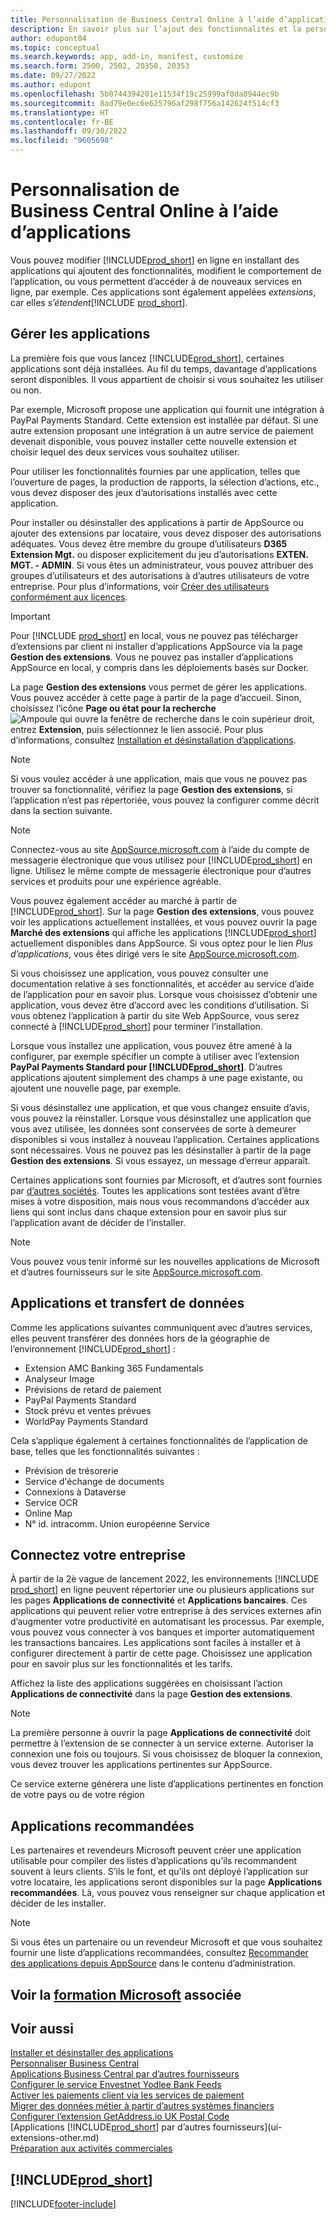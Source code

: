 ```yaml
---
title: Personnalisation de Business Central Online à l’aide d’applications
description: En savoir plus sur l’ajout des fonctionnalités et la personnalisation de Business Central en installant des applications dans cet article.
author: edupont04
ms.topic: conceptual
ms.search.keywords: app, add-in, manifest, customize
ms.search.form: 2500, 2502, 20350, 20353
ms.date: 09/27/2022
ms.author: edupont
ms.openlocfilehash: 5b0744394201e11534f19c25999af0da0944ec9b
ms.sourcegitcommit: 8ad79e0ec6e625796af298f756a142624f514cf3
ms.translationtype: HT
ms.contentlocale: fr-BE
ms.lasthandoff: 09/30/2022
ms.locfileid: "9605698"
---
```

# <a name="customizing-business-central-online-with-apps"></a>Personnalisation de Business Central Online à l’aide d’applications

Vous pouvez modifier [!INCLUDE[prod_short](includes/prod_short.md)] en ligne en installant des applications qui ajoutent des fonctionnalités, modifient le comportement de l’application, ou vous permettent d’accéder à de nouveaux services en ligne, par exemple. Ces applications sont également appelées *extensions*, car elles *s’étendent*[!INCLUDE [prod_short](includes/prod_short.md)].

## <a name="manage-apps"></a>Gérer les applications

La première fois que vous lancez [!INCLUDE[prod_short](includes/prod_short.md)], certaines applications sont déjà installées. Au fil du temps, davantage d’applications seront disponibles. Il vous appartient de choisir si vous souhaitez les utiliser ou non.

Par exemple, Microsoft propose une application qui fournit une intégration à PayPal Payments Standard. Cette extension est installée par défaut. Si une autre extension proposant une intégration à un autre service de paiement devenait disponible, vous pouvez installer cette nouvelle extension et choisir lequel des deux services vous souhaitez utiliser.  

Pour utiliser les fonctionnalités fournies par une application, telles que l’ouverture de pages, la production de rapports, la sélection d’actions, etc., vous devez disposer des jeux d’autorisations installés avec cette application.

Pour installer ou désinstaller des applications à partir de AppSource ou ajouter des extensions par locataire, vous devez disposer des autorisations adéquates. Vous devez être membre du groupe d’utilisateurs **D365 Extension Mgt.** ou disposer explicitement du jeu d’autorisations **EXTEN. MGT. - ADMIN**. Si vous êtes un administrateur, vous pouvez attribuer des groupes d’utilisateurs et des autorisations à d’autres utilisateurs de votre entreprise. Pour plus d’informations, voir [Créer des utilisateurs conformément aux licences](ui-how-users-permissions.md).  

> [!IMPORTANT]  
> Pour [!INCLUDE [prod_short](includes/prod_short.md)] en local, vous ne pouvez pas télécharger d’extensions par client ni installer d’applications AppSource via la page **Gestion des extensions**. Vous ne pouvez pas installer d’applications AppSource en local, y compris dans les déploiements basés sur Docker.

La page **Gestion des extensions** vous permet de gérer les applications. Vous pouvez accéder à cette page à partir de la page d’accueil. Sinon, choisissez l’icône **Page ou état pour la recherche** ![Ampoule qui ouvre la fenêtre de recherche](media/ui-search/search_small.png "Dites-moi ce que vous voulez faire") dans le coin supérieur droit, entrez **Extension**, puis sélectionnez le lien associé. Pour plus d’informations, consultez [Installation et désinstallation d’applications](ui-extensions-install-uninstall.md).

> [!NOTE]  
> Si vous voulez accéder à une application, mais que vous ne pouvez pas trouver sa fonctionnalité, vérifiez la page **Gestion des extensions**, si l’application n’est pas répertoriée, vous pouvez la configurer comme décrit dans la section suivante.  

> [!NOTE]  
> Connectez-vous au site [AppSource.microsoft.com](https://appsource.microsoft.com/) à l’aide du compte de messagerie électronique que vous utilisez pour [!INCLUDE[prod_short](includes/prod_short.md)] en ligne. Utilisez le même compte de messagerie électronique pour d’autres services et produits pour une expérience agréable.  

Vous pouvez également accéder au marché à partir de [!INCLUDE[prod_short](includes/prod_short.md)]. Sur la page **Gestion des extensions**, vous pouvez voir les applications actuellement installées, et vous pouvez ouvrir la page **Marché des extensions** qui affiche les applications [!INCLUDE[prod_short](includes/prod_short.md)] actuellement disponibles dans AppSource. Si vous optez pour le lien *Plus d’applications*, vous êtes dirigé vers le site [AppSource.microsoft.com](https://appsource.microsoft.com/marketplace/apps?product=dynamics-365%3Bdynamics-365-business-central&page=1).  

Si vous choisissez une application, vous pouvez consulter une documentation relative à ses fonctionnalités, et accéder au service d’aide de l’application pour en savoir plus. Lorsque vous choisissez d’obtenir une application, vous devez être d’accord avec les conditions d’utilisation. Si vous obtenez l’application à partir du site Web AppSource, vous serez connecté à [!INCLUDE[prod_short](includes/prod_short.md)] pour terminer l’installation.  

Lorsque vous installez une application, vous pouvez être amené à la configurer, par exemple spécifier un compte à utiliser avec l’extension **PayPal Payments Standard pour [!INCLUDE[prod_short](includes/prod_short.md)]**.
D’autres applications ajoutent simplement des champs à une page existante, ou ajoutent une nouvelle page, par exemple.   

Si vous désinstallez une application, et que vous changez ensuite d’avis, vous pouvez la réinstaller. Lorsque vous désinstallez une application que vous avez utilisée, les données sont conservées de sorte à demeurer disponibles si vous installez à nouveau l’application. Certaines applications sont nécessaires. Vous ne pouvez pas les désinstaller à partir de la page **Gestion des extensions**. Si vous essayez, un message d’erreur apparaît.  

Certaines applications sont fournies par Microsoft, et d’autres sont fournies par [d’autres sociétés](ui-extensions-other.md). Toutes les applications sont testées avant d’être mises à votre disposition, mais nous vous recommandons d’accéder aux liens qui sont inclus dans chaque extension pour en savoir plus sur l’application avant de décider de l’installer.  

> [!NOTE]  
> Vous pouvez vous tenir informé sur les nouvelles applications de Microsoft et d’autres fournisseurs sur le site [AppSource.microsoft.com](https://appsource.microsoft.com/marketplace/apps?product=dynamics-365%3Bdynamics-365-business-central&page=1).

## <a name="apps-and-data-transfer"></a>Applications et transfert de données

Comme les applications suivantes communiquent avec d’autres services, elles peuvent transférer des données hors de la géographie de l’environnement [!INCLUDE[prod_short](includes/prod_short.md)] :

* Extension AMC Banking 365 Fundamentals
* Analyseur Image
* Prévisions de retard de paiement
* PayPal Payments Standard
* Stock prévu et ventes prévues
* WorldPay Payments Standard

Cela s’applique également à certaines fonctionnalités de l’application de base, telles que les fonctionnalités suivantes :

* Prévision de trésorerie
* Service d'échange de documents
* Connexions à Dataverse
* Service OCR
* Online Map
* N° id. intracomm. Union européenne Service

## <a name="connect-your-business"></a>Connectez votre entreprise

À partir de la 2è vague de lancement 2022, les environnements [!INCLUDE [prod_short](includes/prod_short.md)] en ligne peuvent répertorier une ou plusieurs applications sur les pages **Applications de connectivité** et **Applications bancaires**. Ces applications qui peuvent relier votre entreprise à des services externes afin d’augmenter votre productivité en automatisant les processus. Par exemple, vous pouvez vous connecter à vos banques et importer automatiquement les transactions bancaires. Les applications sont faciles à installer et à configurer directement à partir de cette page. Choisissez une application pour en savoir plus sur les fonctionnalités et les tarifs.  

Affichez la liste des applications suggérées en choisissant l’action **Applications de connectivité** dans la page **Gestion des extensions**.  

> [!NOTE]
> La première personne à ouvrir la page **Applications de connectivité** doit permettre à l’extension de se connecter à un service externe. Autoriser la connexion une fois ou toujours. Si vous choisissez de bloquer la connexion, vous devez trouver les applications pertinentes sur AppSource.

Ce service externe générera une liste d’applications pertinentes en fonction de votre pays ou de votre région

## <a name="recommended-apps"></a>Applications recommandées

Les partenaires et revendeurs Microsoft peuvent créer une application utilisable pour compiler des listes d’applications qu’ils recommandent souvent à leurs clients. S’ils le font, et qu’ils ont déployé l’application sur votre locataire, les applications seront disponibles sur la page **Applications recommandées**. Là, vous pouvez vous renseigner sur chaque application et décider de les installer.

> [!NOTE]
> Si vous êtes un partenaire ou un revendeur Microsoft et que vous souhaitez fournir une liste d’applications recommandées, consultez [Recommander des applications depuis AppSource](/dynamics365/business-central/dev-itpro/administration/recommend-apps) dans le contenu d’administration.

## <a name="see-related-microsoft-training"></a>Voir la [formation Microsoft](/training/modules/customize-dynamics-365-business-central/) associée

## <a name="see-also"></a>Voir aussi

[Installer et désinstaller des applications](ui-extensions-install-uninstall.md)  
[Personnaliser Business Central](ui-customizing-overview.md)  
[Applications Business Central par d’autres fournisseurs](ui-extensions-other.md)  
[Configurer le service Envestnet Yodlee Bank Feeds](bank-how-setup-bank-statement-service.md)  
[Activer les paiements client via les services de paiement](sales-how-enable-payment-service-extensions.md)  
[Migrer des données métier à partir d’autres systèmes financiers](across-import-data-configuration-packages.md)  
[Configurer l’extension GetAddress.io UK Postal Code](LocalFunctionality/UnitedKingdom/uk-setup-postal-code-service.md)  
[Applications [!INCLUDE[prod_short](includes/prod_short.md)] par d’autres fournisseurs](ui-extensions-other.md)  
[Préparation aux activités commerciales](ui-get-ready-business.md)  

## [!INCLUDE[prod_short](includes/free_trial_md.md)]  


[!INCLUDE[footer-include](includes/footer-banner.md)]
